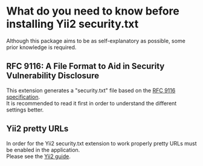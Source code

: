 What do you need to know before installing Yii2 security.txt
============================================================

Although this package aims to be as self-explanatory as possible, some prior knowledge is required.

## RFC 9116: A File Format to Aid in Security Vulnerability Disclosure

This extension generates a "security.txt" file based on the [RFC 9116 specification](https://www.rfc-editor.org/rfc/rfc9116).  
It is recommended to read it first in order to understand the different settings better.


## Yii2 pretty URLs

In order for the Yii2 security.txt extension to work properly pretty URLs must be enabled in the application.  
Please see the [Yii2 guide](https://www.yiiframework.com/doc/guide/2.0/en/runtime-routing#using-pretty-urls).
